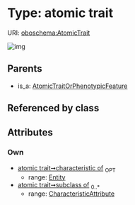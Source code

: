 
# Type: atomic trait




URI: [oboschema:AtomicTrait](http://purl.obolibrary.org/oboschema/AtomicTrait)


![img](http://yuml.me/diagram/nofunky;dir:TB/class/[OrganismTaxon],[Entity],[CharacteristicAttribute],[AtomicTraitOrPhenotypicFeature],[Entity]<characteristic%20of%200..1-++[AtomicTrait],[CharacteristicAttribute]<subclass%20of%200..*-++[AtomicTrait],[AtomicTraitOrPhenotypicFeature]^-[AtomicTrait])

## Parents

 *  is_a: [AtomicTraitOrPhenotypicFeature](AtomicTraitOrPhenotypicFeature.md)

## Referenced by class


## Attributes


### Own

 * [atomic trait➞characteristic of](atomic_trait_characteristic_of.md)  <sub>OPT</sub>
    * range: [Entity](Entity.md)
 * [atomic trait➞subclass of](atomic_trait_subclass_of.md)  <sub>0..*</sub>
    * range: [CharacteristicAttribute](CharacteristicAttribute.md)
